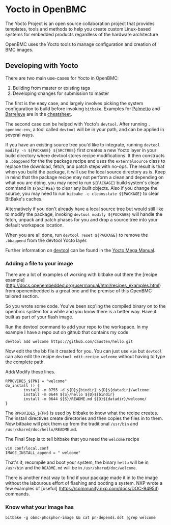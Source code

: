 # Yocto in OpenBMC #

The Yocto Project is an open source collaboration project that provides
templates, tools and methods to help you create custom Linux-based systems for
embedded products regardless of the hardware architecture

OpenBMC uses the Yocto tools to manage configuration and creation of BMC
images.

## Developing with Yocto ##

There are two main use-cases for Yocto in OpenBMC:

1. Building from master or existing tags
2. Developing changes for submission to master

The first is the easy case, and largely involves picking the system
configuration to build before invoking `bitbake`. Examples for
[Palmetto](cheatsheet.md#building-for-palmetto) and
[Barreleye](cheatsheet.md#building-for-barreleye) are in the
[cheatsheet](cheatsheet.md).

The second case can be helped with Yocto's `devtool`. After running
`.  openbmc-env`, a tool called `devtool` will be in your path, and can be
applied in several ways.

If you have an existing source tree you'd like to integrate, running
`devtool modify -n ${PACKAGE} ${SRCTREE}` first creates a new Yocto layer in
your build directory where devtool stores recipe modifications. It then
constructs a `.bbappend` for the the package recipe and uses the
`externalsource` class to replace the download, fetch, and patch steps with
no-ops. The result is that when you build the package, it will use the local
source directory as is. Keep in mind that the package recipe may not perform a
clean and depending on what you are doing, you may need to run `${PACKAGE}`
build system's clean command in `${SRCTREE}` to clear any built objects. Also
if you change the source, you may need to run
`bitbake -c cleansstate ${PACKAGE}` to clear BitBake's caches.

Alternatively if you don't already have a local source tree but would still
like to modify the package, invoking `devtool modify ${PACKAGE}` will handle
the fetch, unpack and patch phases for you and drop a source tree into your
default workspace location.

When you are all done, run `devtool reset ${PACKAGE}` to remove the `.bbappend`
from the devtool Yocto layer.

Further information on [devtool][0] can be found in the [Yocto Mega Manual][1].


### Adding a file to your image ###

There are a lot of examples of working with bitbake out there the [recipe
example] (http://docs.openembedded.org/usermanual/html/recipes_examples.html)
from openembedded is a great one and the premise of this OpenBMC tailored
section.

So you wrote some code.  You've been scp'ing the compiled binary on to the
openbmc system for a while and you know there is a better way.  Have it built
as part of your flash image.

Run the devtool command to add your repo to the workspace.  In my example I
have a repo out on github that contains my code.

```
devtool add welcome https://github.com/causten/hello.git
```

Now edit the the bb file it created for you.  You can just use `vim` but
`devtool` can also edit the recipe `devtool edit-recipe welcome` without
having to type the complete path.

Add/Modify these lines.

```
RPROVIDES_${PN} = "welcome"
do_install () {
        install -m 0755 -d ${D}${bindir} ${D}${datadir}/welcome
        install -m 0644 ${S}/hello ${D}${bindir}
        install -m 0644 ${S}/README.md ${D}${datadir}/welcome/
}
```

The `RPROVIDES_${PN}` is used by bitbake to know what the recipe creates.  The
install directives create directories and then copies the files in to them.
Now bitbake will pick them up from the traditional `/usr/bin` and
`/usr/shared/doc/hello/README.md`.


The Final Step is to tell bitbake that you need the `welcome` recipe

```
vim conf/local.conf
IMAGE_INSTALL_append = " welcome"
```

That's it, recompile and boot your system, the binary `hello` will be in
`/usr/bin` and the `README.md` will be in `/usr/shared/doc/welcome`.


There is another neat way to find if your package made it in to the image
without the labourous effort of flashing and booting a system.  NXP wrote a
few examples of [useful] (https://community.nxp.com/docs/DOC-94953) commands.


### Know what your image has ###
```
bitbake -g obmc-phosphor-image && cat pn-depends.dot |grep welcome
```

[0]: (http://www.yoctoproject.org/docs/2.1/mega-manual/mega-manual.html#devtool-use-devtool-modify-to-enable-work-on-code-associated-with-an-existing-recipe) "devtool"
[1]: (http://www.yoctoproject.org/docs/2.1/mega-manual/mega-manual.html) "Yocto Mega Manual"
